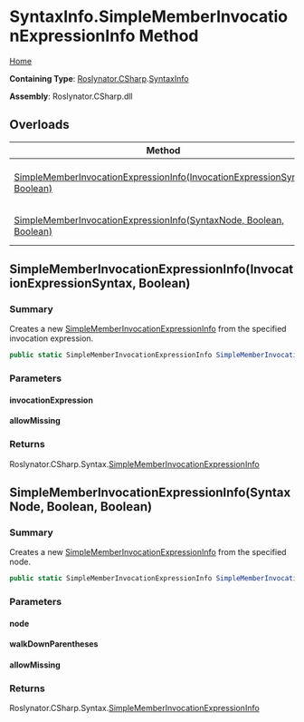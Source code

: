# SyntaxInfo\.SimpleMemberInvocationExpressionInfo Method <a name="_Top"></a>

[Home](../../../../README.md)

**Containing Type**: [Roslynator.CSharp](../../README.md#_Top)\.[SyntaxInfo](../README.md#_Top)

**Assembly**: Roslynator\.CSharp\.dll

## Overloads

| Method | Summary |
| ------ | ------- |
| [SimpleMemberInvocationExpressionInfo(InvocationExpressionSyntax, Boolean)](#Roslynator_CSharp_SyntaxInfo_SimpleMemberInvocationExpressionInfo_Microsoft_CodeAnalysis_CSharp_Syntax_InvocationExpressionSyntax_System_Boolean_) | Creates a new [SimpleMemberInvocationExpressionInfo](../../Syntax/SimpleMemberInvocationExpressionInfo/README.md#_Top) from the specified invocation expression\. |
| [SimpleMemberInvocationExpressionInfo(SyntaxNode, Boolean, Boolean)](#Roslynator_CSharp_SyntaxInfo_SimpleMemberInvocationExpressionInfo_Microsoft_CodeAnalysis_SyntaxNode_System_Boolean_System_Boolean_) | Creates a new [SimpleMemberInvocationExpressionInfo](../../Syntax/SimpleMemberInvocationExpressionInfo/README.md#_Top) from the specified node\. |

## SimpleMemberInvocationExpressionInfo\(InvocationExpressionSyntax, Boolean\) <a name="Roslynator_CSharp_SyntaxInfo_SimpleMemberInvocationExpressionInfo_Microsoft_CodeAnalysis_CSharp_Syntax_InvocationExpressionSyntax_System_Boolean_"></a>

### Summary

Creates a new [SimpleMemberInvocationExpressionInfo](../../Syntax/SimpleMemberInvocationExpressionInfo/README.md#_Top) from the specified invocation expression\.

```csharp
public static SimpleMemberInvocationExpressionInfo SimpleMemberInvocationExpressionInfo(InvocationExpressionSyntax invocationExpression, bool allowMissing = false)
```

### Parameters

#### invocationExpression

#### allowMissing

### Returns

Roslynator\.CSharp\.Syntax\.[SimpleMemberInvocationExpressionInfo](../../Syntax/SimpleMemberInvocationExpressionInfo/README.md#_Top)

## SimpleMemberInvocationExpressionInfo\(SyntaxNode, Boolean, Boolean\) <a name="Roslynator_CSharp_SyntaxInfo_SimpleMemberInvocationExpressionInfo_Microsoft_CodeAnalysis_SyntaxNode_System_Boolean_System_Boolean_"></a>

### Summary

Creates a new [SimpleMemberInvocationExpressionInfo](../../Syntax/SimpleMemberInvocationExpressionInfo/README.md#_Top) from the specified node\.

```csharp
public static SimpleMemberInvocationExpressionInfo SimpleMemberInvocationExpressionInfo(SyntaxNode node, bool walkDownParentheses = true, bool allowMissing = false)
```

### Parameters

#### node

#### walkDownParentheses

#### allowMissing

### Returns

Roslynator\.CSharp\.Syntax\.[SimpleMemberInvocationExpressionInfo](../../Syntax/SimpleMemberInvocationExpressionInfo/README.md#_Top)

